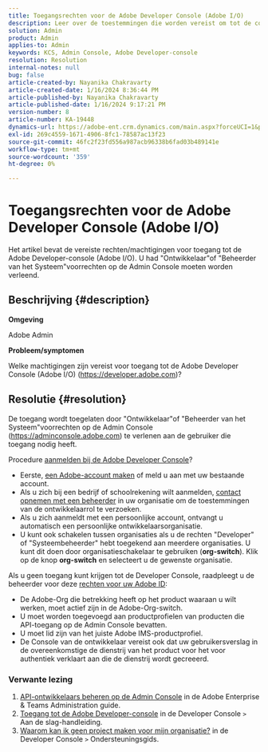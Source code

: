 ```yaml
---
title: Toegangsrechten voor de Adobe Developer Console (Adobe I/O)
description: Leer over de toestemmingen die worden vereist om tot de console van de ontwikkelaar toegang te hebben. Controleer of u rechten voor ontwikkelaars en systeembeheerders hebt.
solution: Admin
product: Admin
applies-to: Admin
keywords: KCS, Admin Console, Adobe Developer-console
resolution: Resolution
internal-notes: null
bug: false
article-created-by: Nayanika Chakravarty
article-created-date: 1/16/2024 8:36:44 PM
article-published-by: Nayanika Chakravarty
article-published-date: 1/16/2024 9:17:21 PM
version-number: 8
article-number: KA-19448
dynamics-url: https://adobe-ent.crm.dynamics.com/main.aspx?forceUCI=1&pagetype=entityrecord&etn=knowledgearticle&id=564687f0-aeb4-ee11-a569-6045bd0063aa
exl-id: 269c4559-1671-4906-8fc1-78587ac13f23
source-git-commit: 46fc2f23fd556a987acb96338b6fad03b489141e
workflow-type: tm+mt
source-wordcount: '359'
ht-degree: 0%

---
```


# Toegangsrechten voor de Adobe Developer Console (Adobe I/O)


Het artikel bevat de vereiste rechten/machtigingen voor toegang tot de Adobe Developer-console (Adobe I/O). U had &quot;Ontwikkelaar&quot;of &quot;Beheerder van het Systeem&quot;voorrechten op de Admin Console moeten worden verleend.

## Beschrijving {#description}


<b>Omgeving</b>

Adobe Admin

<b>Probleem/symptomen</b>

Welke machtigingen zijn vereist voor toegang tot de Adobe Developer Console (Adobe I/O) (https://developer.adobe.com)?


## Resolutie {#resolution}


De toegang wordt toegelaten door &quot;Ontwikkelaar&quot;of &quot;Beheerder van het Systeem&quot;voorrechten op de Admin Console (https://adminconsole.adobe.com) te verlenen aan de gebruiker die toegang nodig heeft.

Procedure [aanmelden bij de Adobe Developer Console](https://developer.adobe.com/developer-console/docs/guides/getting-started/)?

- Eerste, [een Adobe-account maken](https://developer.adobe.com/console) of meld u aan met uw bestaande account.
- Als u zich bij een bedrijf of schoolrekening wilt aanmelden, [contact opnemen met een beheerder](https://helpx.adobe.com/enterprise/kb/contact-administrator.html) in uw organisatie om de toestemmingen van de ontwikkelaarrol te verzoeken.
- Als u zich aanmeldt met een persoonlijke account, ontvangt u automatisch een persoonlijke ontwikkelaarsorganisatie.
- U kunt ook schakelen tussen organisaties als u de rechten &quot;Developer&quot; of &quot;Systeembeheerder&quot; hebt toegekend aan meerdere organisaties. U kunt dit doen door organisatieschakelaar te gebruiken (<b>org-switch</b>). Klik op de knop <b>org-switch</b> en selecteert u de gewenste organisatie.


Als u geen toegang kunt krijgen tot de Developer Console, raadpleegt u de beheerder voor deze [rechten voor uw Adobe ID](https://experienceleague.adobe.com/docs/experience-manager-learn/cloud-service/debugging/debugging-aem-as-a-cloud-service/developer-console.html?lang=en#developer-console-access):

- De Adobe-Org die betrekking heeft op het product waaraan u wilt werken, moet actief zijn in de Adobe-Org-switch.
- U moet worden toegevoegd aan productprofielen van producten die API-toegang op de Admin Console bevatten.
- U moet lid zijn van het juiste Adobe IMS-productprofiel.
- De Console van de ontwikkelaar vereist ook dat uw gebruikersverslag in de overeenkomstige de dienstrij van het product voor het voor authentiek verklaart aan die de dienstrij wordt gecreeerd.


### Verwante lezing

1. [API-ontwikkelaars beheren op de Admin Console](https://helpx.adobe.com/nl/enterprise/using/manage-developers.html) in de Adobe Enterprise &amp; Teams Administration guide.
2. [Toegang tot de Adobe Developer-console](https://developer.adobe.com/developer-console/docs/guides/getting-started/) in de Developer Console `>`  Aan de slag-handleiding.
3. [Waarom kan ik geen project maken voor mijn organisatie?](https://developer.adobe.com/developer-console/docs/support/faq/#why-cant-i-create-a-project-for-my-organization) in de Developer Console `>`  Ondersteuningsgids.
